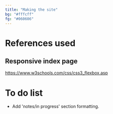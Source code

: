 ```yaml
---
title: "Making the site"
bg: "#fffcff"
fg: "#060606"
---
```

# References used
## Responsive index page
https://www.w3schools.com/css/css3_flexbox.asp

# To do list
- Add 'notes/in progress' section formatting.
